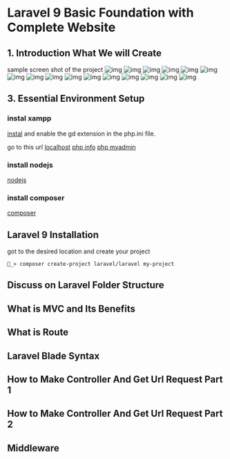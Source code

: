 # Laravel 9 Basic Foundation with Complete Website

## 1. Introduction What We will Create

sample screen shot of the project
![img](../img/1.png)
![img](../img/2.png)
![img](../img/3.png)
![img](../img/4.png)
![img](../img/5.png)
![img](../img/6.png)
![img](../img/7.png)
![img](../img/8.png)
![img](../img/9.png)
![img](../img/10.png)
![img](../img/11.png)
![img](../img/12.png)
![img](../img/13.png)
![img](../img/14.png)
![img](../img/15.png)
![img](../img/16.png)

## 3. Essential Environment Setup

### instal xampp

[instal](https://www.apachefriends.org/download.html)
and enable the gd extension in the php.ini file.

go to this url
[localhost](http://localhost/dashboard/)
[php info](http://localhost/dashboard/phpinfo.php)
[php myadmin](http://localhost/dashboard/phpmyadmin/)

### install nodejs

[nodejs](https://nodejs.org/en/download/)

### install composer

[composer](https://getcomposer.org/download/)

## Laravel 9 Installation

got to the desired location and create your project

```shell
🦤_> composer create-project laravel/laravel my-project
```

## Discuss on Laravel Folder Structure

## What is MVC and Its Benefits

## What is Route

## Laravel Blade Syntax

## How to Make Controller And Get Url Request Part 1

## How to Make Controller And Get Url Request Part 2

## Middleware
